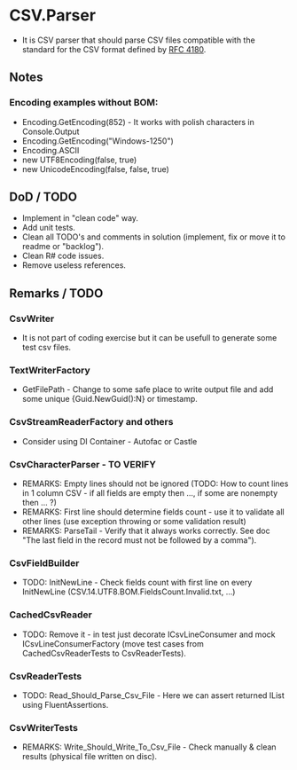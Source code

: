 # CSV.Parser
* It is CSV parser that should parse CSV files compatible with the standard for the CSV format defined by [RFC 4180](https://tools.ietf.org/html/rfc4180).

## Notes

### Encoding examples without BOM:

* Encoding.GetEncoding(852) - It works with polish characters in Console.Output
* Encoding.GetEncoding("Windows-1250")
* Encoding.ASCII
* new UTF8Encoding(false, true)
* new UnicodeEncoding(false, false, true)

## DoD / TODO

* Implement in "clean code" way.
* Add unit tests.
* Clean all TODO's and comments in solution (implement, fix or move it to readme or "backlog").
* Clean R# code issues.
* Remove useless references.

## Remarks / TODO

### CsvWriter
* It is not part of coding exercise but it can be usefull to generate some test csv files.

### TextWriterFactory
* GetFilePath - Change to some safe place to write output file and add some unique {Guid.NewGuid():N} or timestamp.

### CsvStreamReaderFactory and others
* Consider using DI Container - Autofac or Castle

### CsvCharacterParser - TO VERIFY
* REMARKS: Empty lines should not be ignored (TODO: How to count lines in 1 column CSV - if all fields are empty then ..., if some are nonempty then ... ?)
* REMARKS: First line should determine fields count - use it to validate all other lines (use exception throwing or some validation result)
* REMARKS: ParseTail - Verify that it always works correctly. See doc "The last field in the record must not be followed by a comma").

### CsvFieldBuilder
* TODO: InitNewLine - Check fields count with first line on every InitNewLine (CSV.14.UTF8.BOM.FieldsCount.Invalid.txt, ...)

### CachedCsvReader
* TODO: Remove it - in test just decorate ICsvLineConsumer and mock ICsvLineConsumerFactory (move test cases from CachedCsvReaderTests to CsvReaderTests).

### CsvReaderTests
* TODO: Read_Should_Parse_Csv_File - Here we can assert returned IList<ICsvLine> using FluentAssertions.

### CsvWriterTests
* REMARKS: Write_Should_Write_To_Csv_File - Check manually & clean results (physical file written on disc).